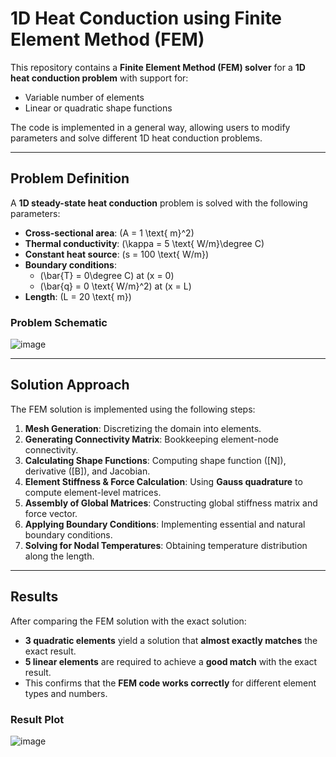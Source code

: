 # 1D Heat Conduction using Finite Element Method (FEM)

This repository contains a **Finite Element Method (FEM) solver** for a **1D heat conduction problem** with support for:

- Variable number of elements
- Linear or quadratic shape functions

The code is implemented in a general way, allowing users to modify parameters and solve different 1D heat conduction problems.

---

## **Problem Definition**

A **1D steady-state heat conduction** problem is solved with the following parameters:

- **Cross-sectional area**: \(A = 1 \text{ m}^2\)
- **Thermal conductivity**: \(\kappa = 5 \text{ W/m}\degree C\)
- **Constant heat source**: \(s = 100 \text{ W/m}\)
- **Boundary conditions**:
  - \(\bar{T} = 0\degree C\) at \(x = 0\)
  - \(\bar{q} = 0 \text{ W/m}^2\) at \(x = L\)
- **Length**: \(L = 20 \text{ m}\)

### **Problem Schematic**

![image](https://github.com/user-attachments/assets/a3a638db-5e72-402a-9e13-d5bfd3572c16)

---

## **Solution Approach**

The FEM solution is implemented using the following steps:

1. **Mesh Generation**: Discretizing the domain into elements.
2. **Generating Connectivity Matrix**: Bookkeeping element-node connectivity.
3. **Calculating Shape Functions**: Computing shape function \([N]\), derivative \([B]\), and Jacobian.
4. **Element Stiffness & Force Calculation**: Using **Gauss quadrature** to compute element-level matrices.
5. **Assembly of Global Matrices**: Constructing global stiffness matrix and force vector.
6. **Applying Boundary Conditions**: Implementing essential and natural boundary conditions.
7. **Solving for Nodal Temperatures**: Obtaining temperature distribution along the length.

---

## **Results**

After comparing the FEM solution with the exact solution:

- **3 quadratic elements** yield a solution that **almost exactly matches** the exact result.
- **5 linear elements** are required to achieve a **good match** with the exact result.
- This confirms that the **FEM code works correctly** for different element types and numbers.

### **Result Plot**

![image](https://github.com/user-attachments/assets/7068af78-e229-4283-b38b-c2f5fa091e3f)

